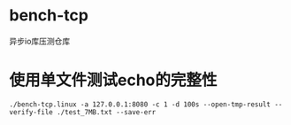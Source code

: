 # bench-tcp
异步io库压测仓库


# 使用单文件测试echo的完整性
```
./bench-tcp.linux -a 127.0.0.1:8080 -c 1 -d 100s --open-tmp-result --verify-file ./test_7MB.txt --save-err
```

